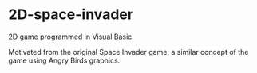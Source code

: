 # 2D-space-invader

2D game programmed in Visual Basic

Motivated from the original Space Invader game; a similar concept of the game using Angry Birds graphics.
